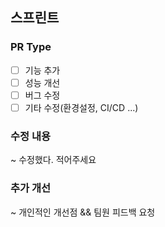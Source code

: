 ## 스프린트

### PR Type

- [ ] 기능 추가
- [ ] 성능 개선
- [ ] 버그 수정
- [ ] 기타 수정(환경설정, CI/CD ...)

### 수정 내용

~ 수정했다. 적어주세요

### 추가 개선

~ 개인적인 개선점 && 팀원 피드백 요청
